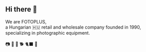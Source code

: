 ## Hi there 👋

We are FOTOPLUS, <br>
a Hungarian 🇭🇺 retail and wholesale company founded in 1990, <br>
specializing in photographic equipment. <br>
<br>
📷  🎥  🚚  🐕  🐈‍⬛  🚵
